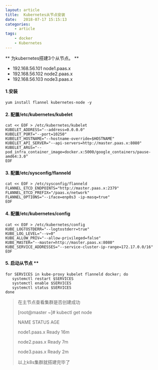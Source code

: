 ```yaml
---
layout: article
title:	Kubernetes从节点安装
date:	2018-07-17 15:15:13
categories:
    - article
tags:
    - docker
    - Kubernetes
---
```



** 为kubernetes搭建3个从节点。 **

* 192.168.56.101 node1.paas.x
* 192.168.56.102 node2.paas.x
* 192.168.56.103 node3.paas.x


#### 1.安装

```shell
yum install flannel kubernetes-node -y
```

#### 2. 配置/etc/kubernetes/kubelet

```shell
cat << EOF > /etc/kubernetes/kubelet
KUBELET_ADDRESS="--address=0.0.0.0"
KUBELET_PORT="--port=10250"
KUBELET_HOSTNAME="--hostname-override=$HOSTNAME"
KUBELET_API_SERVER="--api-servers=http://master.paas.x:8080"
KUBELET_ARGS="--pod_infra_container_image=docker.x:5000/google_containers/pause-amd64:3.0"
EOF
```

#### 3. 配置/etc/sysconfig/flanneld

```shell
cat << EOF > /etc/sysconfig/flanneld
FLANNEL_ETCD_ENDPOINTS="http://master.paas.x:2379"
FLANNEL_ETCD_PREFIX="/paas.x/network"
FLANNEL_OPTIONS="--iface=enp0s3 -ip-masq=true"
EOF
```

#### 4. 配置/etc/kubernetes/config

```shell
cat << EOF > /etc/kubernetes/config
KUBE_LOGTOSTDERR="--logtostderr=true"
KUBE_LOG_LEVEL="--v=0"
KUBE_ALLOW_PRIV="--allow-privileged=false"
KUBE_MASTER="--master=http://master.paas.x:8080"
KUBE_SERVICE_ADDRESSES="--service-cluster-ip-range=172.17.0.0/16"
EOF
```

#### 5. 启动从节点 **

```shell
for SERVICES in kube-proxy kubelet flanneld docker; do
   systemctl restart $SERVICES
   systemctl enable $SERVICES
   systemctl status $SERVICES
done
```

> 在主节点查看集群是否创建成功
>
> [root@master ~]# kubectl get node
>
> NAME          STATUS    AGE
>
> node1.paas.x   Ready     16m
>
> node2.paas.x   Ready     7m
>
> node3.paas.x   Ready     2m
>
>以上k8s集群就搭建完毕了
